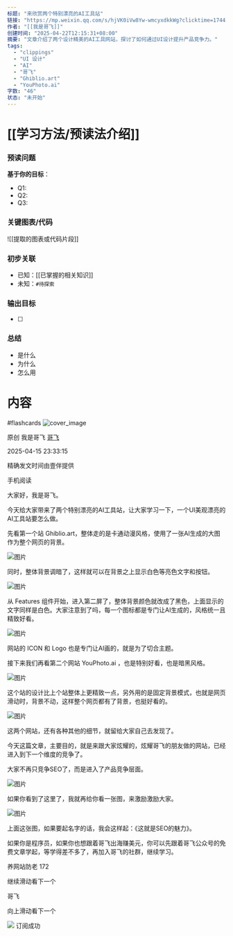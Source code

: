 ```yaml
---
标题: "来欣赏两个特别漂亮的AI工具站"
链接: "https://mp.weixin.qq.com/s/hjVK0iVw8Yw-wmcyxdkkWg?clicktime=1744769614&enterid=1744769614&scene=90&subscene=236&xtrack=1"
作者: "[[我是哥飞]]"
创建时间: "2025-04-22T12:15:31+08:00"
摘要: "文章介绍了两个设计精美的AI工具网站，探讨了如何通过UI设计提升产品竞争力。"
tags:
  - "clippings"
  - "UI 设计"
  - "AI"
  - "哥飞"
  - "Ghiblio.art"
  - "YouPhoto.ai"
字数: "46"
状态: "未开始"
---
```

# [[学习方法/预读法介绍]]
### 预读问题  
**基于你的目标**：
- Q1: 
- Q2: 
- Q3:   

### 关键图表/代码  
![[提取的图表或代码片段]]
### 初步关联  
- 已知：[[已掌握的相关知识]]  
- 未知：`#待探索`  

### 输出目标
- [ ] 

### 总结
- 是什么
- 为什么
- 怎么用

# 内容
#flashcards
![cover_image](https://mmbiz.qpic.cn/sz_mmbiz_jpg/LBrX00GQeicsnNxlLETLMxmaicud4wBibSadzSoGBCTHQVliatP7prlTDOkWaBFBOMvWs5MQ17BHQ8XnTq55V1Rgqg/0?wx_fmt=jpeg)

原创 我是哥飞 [哥飞](https://mp.weixin.qq.com/s/)

2025-04-15 23:33:15

精确发文时间由壹伴提供

手机阅读

大家好，我是哥飞。

今天给大家带来了两个特别漂亮的AI工具站，让大家学习一下，一个UI美观漂亮的AI工具站要怎么做。

先看第一个站 Ghiblio.art，整体走的是卡通动漫风格，使用了一张AI生成的大图作为整个网页的背景。

![图片](https://mmbiz.qpic.cn/sz_mmbiz_png/LBrX00GQeicsnNxlLETLMxmaicud4wBibSakVXC2dScKc1UefAyhbh3DUcy1V4uXfuaMBBibLkOiakmAlf0Xqv0Lkgw/640?wx_fmt=png&from=appmsg&tp=webp&wxfrom=5&wx_lazy=1&wx_co=1)

同时，整体背景调暗了，这样就可以在背景之上显示白色等亮色文字和按钮。  

![图片](https://mmbiz.qpic.cn/sz_mmbiz_png/LBrX00GQeicsnNxlLETLMxmaicud4wBibSaOeG3eY3hSkeKhZORGpDczWJrQwvnh2AicmdRPV44lWDPhV53uoy3ssQ/640?wx_fmt=png&from=appmsg&tp=webp&wxfrom=5&wx_lazy=1&wx_co=1)

从 Features 组件开始，进入第二屏了，整体背景颜色就改成了黑色，上面显示的文字同样是白色。大家注意到了吗，每一个图标都是专门让AI生成的，风格统一且精致好看。

![图片](https://mmbiz.qpic.cn/sz_mmbiz_png/LBrX00GQeicsnNxlLETLMxmaicud4wBibSakoNAL67HMicTiacia1gUricvLZFwpqciaRKOQGcZ1MooK6ZWicpuUEOzVNog/640?wx_fmt=png&from=appmsg&tp=webp&wxfrom=5&wx_lazy=1&wx_co=1)

网站的 ICON 和 Logo 也是专门让AI画的，就是为了切合主题。

接下来我们再看第二个网站 YouPhoto.ai ，也是特别好看，也是暗黑风格。  

![图片](https://mmbiz.qpic.cn/sz_mmbiz_png/LBrX00GQeicsnNxlLETLMxmaicud4wBibSaSZlIQcmkHHibTFuvXaribId8KKFQiaZicKOD5OC1Dv1ETfhuEQzwibDaT5Q/640?wx_fmt=png&from=appmsg&tp=webp&wxfrom=5&wx_lazy=1&wx_co=1)

这个站的设计比上个站整体上更精致一点，另外用的是固定背景模式，也就是网页滑动时，背景不动，这样整个网页都有了背景，也挺好看的。  

![图片](https://mmbiz.qpic.cn/sz_mmbiz_png/LBrX00GQeicsnNxlLETLMxmaicud4wBibSafmy6WTWhE3MC8NZLFPhOvjicCcJJzD6z1C2LCWdibiaXFrbCnovKIjWOA/640?wx_fmt=png&from=appmsg&tp=webp&wxfrom=5&wx_lazy=1&wx_co=1)

这两个网站，还有各种其他的细节，就留给大家自己去发现了。  

今天这篇文章，主要目的，就是来跟大家炫耀的，炫耀哥飞的朋友做的网站，已经进入到下一个维度的竞争了。

大家不再只竞争SEO了，而是进入了产品竞争层面。

![图片](https://mmbiz.qpic.cn/sz_mmbiz_png/LBrX00GQeicsnNxlLETLMxmaicud4wBibSaafpib48ArxMCvUUfuEend9ficUOBbtZukL1NjTehX8KSmfCJLROAcVDA/640?wx_fmt=png&tp=webp&wxfrom=5&wx_lazy=1&wx_co=1)

如果你看到了这里了，我就再给你看一张图，来激励激励大家。  

![图片](https://mmbiz.qpic.cn/sz_mmbiz_png/LBrX00GQeicsnNxlLETLMxmaicud4wBibSaKh2QXAzSEP1pva2bKZtOGXf09wJsWibbTEte1HuzDE0f38mKYkJRkWg/640?wx_fmt=png&from=appmsg&tp=webp&wxfrom=5&wx_lazy=1&wx_co=1)

上面这张图，如果要起名字的话，我会这样起：《这就是SEO的魅力》。

如果你是程序员，如果你也想跟着哥飞出海赚美元，你可以先跟着哥飞公众号的免费文章学起，等学得差不多了，再加入哥飞的社群，继续学习。  

养网站防老 172

继续滑动看下一个

哥飞

向上滑动看下一个

![](https://mp.weixin.qq.com/s/assets/imgs/data-enhance/isok.svg) 订阅成功